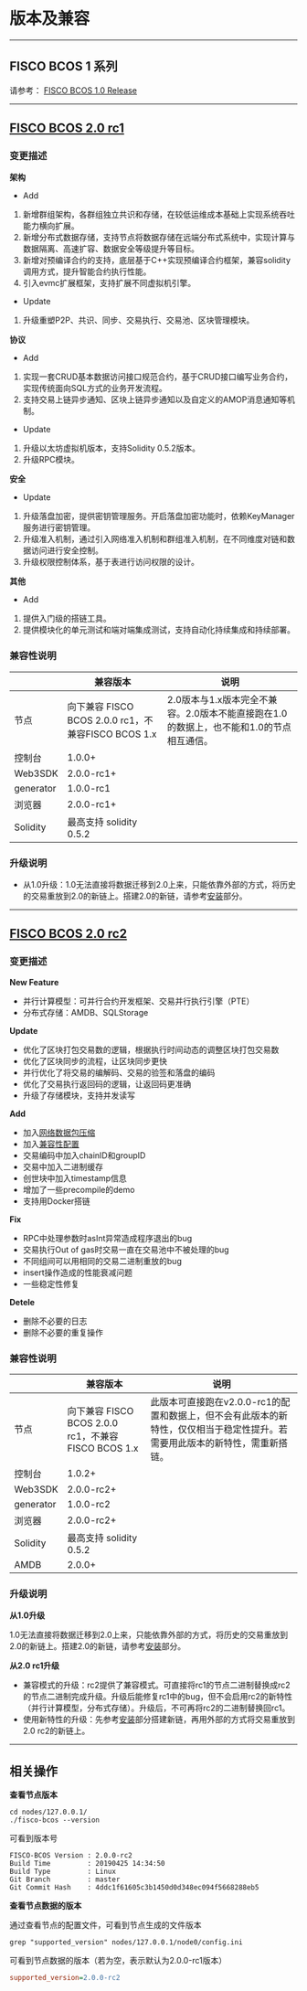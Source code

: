 # 版本及兼容

***

## FISCO BCOS 1 系列

请参考： [FISCO BCOS 1.0 Release](<https://github.com/FISCO-BCOS/FISCO-BCOS/releases/tag/v1.0.0>)

***

## [FISCO BCOS 2.0 rc1](https://github.com/FISCO-BCOS/FISCO-BCOS/releases/tag/v2.0.0-rc1)

### 变更描述

**架构**

- Add

1. 新增群组架构，各群组独立共识和存储，在较低运维成本基础上实现系统吞吐能力横向扩展。
2. 新增分布式数据存储，支持节点将数据存储在远端分布式系统中，实现计算与数据隔离、高速扩容、数据安全等级提升等目标。
3. 新增对预编译合约的支持，底层基于C++实现预编译合约框架，兼容solidity调用方式，提升智能合约执行性能。
4. 引入evmc扩展框架，支持扩展不同虚拟机引擎。

- Update

1. 升级重塑P2P、共识、同步、交易执行、交易池、区块管理模块。

**协议**

- Add

1. 实现一套CRUD基本数据访问接口规范合约，基于CRUD接口编写业务合约，实现传统面向SQL方式的业务开发流程。
2. 支持交易上链异步通知、区块上链异步通知以及自定义的AMOP消息通知等机制。

- Update

1. 升级以太坊虚拟机版本，支持Solidity 0.5.2版本。
2. 升级RPC模块。

**安全**

- Update

1. 升级落盘加密，提供密钥管理服务。开启落盘加密功能时，依赖KeyManager服务进行密钥管理。
2. 升级准入机制，通过引入网络准入机制和群组准入机制，在不同维度对链和数据访问进行安全控制。
3. 升级权限控制体系，基于表进行访问权限的设计。

**其他**

- Add

1. 提供入门级的搭链工具。
2. 提供模块化的单元测试和端对端集成测试，支持自动化持续集成和持续部署。

### 兼容性说明

|           | 兼容版本                                            | 说明                                                         |
| --------- | --------------------------------------------------- | ------------------------------------------------------------ |
| 节点      | 向下兼容 FISCO BCOS 2.0.0 rc1，不兼容FISCO BCOS 1.x | 2.0版本与1.x版本完全不兼容。2.0版本不能直接跑在1.0的数据上，也不能和1.0的节点相互通信。 |
| 控制台    | 1.0.0+                                              |                                                              |
| Web3SDK   | 2.0.0-rc1+                                          |                                                              |
| generator | 1.0.0-rc1                                           |                                                              |
| 浏览器    | 2.0.0-rc1+                                          |                                                              |
| Solidity  | 最高支持 solidity 0.5.2                             |                                                              |

### 升级说明

* 从1.0升级：1.0无法直接将数据迁移到2.0上来，只能依靠外部的方式，将历史的交易重放到2.0的新链上。搭建2.0的新链，请参考[安装](./installation.md)部分。

***

## [FISCO BCOS 2.0 rc2](https://github.com/FISCO-BCOS/FISCO-BCOS/releases/tag/v2.0.0-rc2)

### 变更描述

**New Feature**

* 并行计算模型：可并行合约开发框架、交易并行执行引擎（PTE）
* 分布式存储：AMDB、SQLStorage

**Update**

* 优化了区块打包交易数的逻辑，根据执行时间动态的调整区块打包交易数
* 优化了区块同步的流程，让区块同步更快
* 并行优化了将交易的编解码、交易的验签和落盘的编码
* 优化了交易执行返回码的逻辑，让返回码更准确
* 升级了存储模块，支持并发读写

**Add**

* 加入[网络数据包压缩](<https://fisco-bcos-documentation.readthedocs.io/zh_CN/latest/docs/design/features/network_compress.html>)
* 加入[兼容性配置](<https://fisco-bcos-documentation.readthedocs.io/zh_CN/latest/docs/manual/configuration.html#id7>)
* 交易编码中加入chainID和groupID
* 交易中加入二进制缓存
* 创世块中加入timestamp信息
* 增加了一些precompile的demo
* 支持用Docker搭链

**Fix**

* RPC中处理参数时asInt异常造成程序退出的bug
* 交易执行Out of gas时交易一直在交易池中不被处理的bug
* 不同组间可以用相同的交易二进制重放的bug
* insert操作造成的性能衰减问题
* 一些稳定性修复

**Detele**

* 删除不必要的日志
* 删除不必要的重复操作

### 兼容性说明

|           | 兼容版本                                            | 说明                                                         |
| --------- | --------------------------------------------------- | ------------------------------------------------------------ |
| 节点      | 向下兼容 FISCO BCOS 2.0.0 rc1，不兼容FISCO BCOS 1.x | 此版本可直接跑在v2.0.0-rc1的配置和数据上，但不会有此版本的新特性，仅仅相当于稳定性提升。若需要用此版本的新特性，需重新搭链。 |
| 控制台    | 1.0.2+                                              |                                                              |
| Web3SDK   | 2.0.0-rc2+                                          |                                                              |
| generator | 1.0.0-rc2                                           |                                                              |
| 浏览器    | 2.0.0-rc2+                                          |                                                              |
| Solidity  | 最高支持 solidity 0.5.2                             |                                                              |
| AMDB      | 2.0.0+                                              |                                                              |

### 升级说明

**从1.0升级**

1.0无法直接将数据迁移到2.0上来，只能依靠外部的方式，将历史的交易重放到2.0的新链上。搭建2.0的新链，请参考[安装](./installation.md)部分。

**从2.0 rc1升级**

* 兼容模式的升级：rc2提供了兼容模式。可直接将rc1的节点二进制替换成rc2的节点二进制完成升级。升级后能修复rc1中的bug，但不会启用rc2的新特性（并行计算模型，分布式存储）。升级后，不可再将rc2的二进制替换回rc1。
* 使用新特性的升级：先参考[安装](./installation.md)部分搭建新链，再用外部的方式将交易重放到2.0 rc2的新链上。

***

## 相关操作

**查看节点版本**

``` shell
cd nodes/127.0.0.1/
./fisco-bcos --version
```

可看到版本号

``` shell
FISCO-BCOS Version : 2.0.0-rc2
Build Time         : 20190425 14:34:50
Build Type         : Linux
Git Branch         : master
Git Commit Hash    : 4ddc1f61605c3b1450d0d348ec094f5668288eb5
```

**查看节点数据的版本**

通过查看节点的配置文件，可看到节点生成的文件版本

``` shell
grep "supported_version" nodes/127.0.0.1/node0/config.ini
```

可看到节点数据的版本（若为空，表示默认为2.0.0-rc1版本）

``` ini
supported_version=2.0.0-rc2
```


